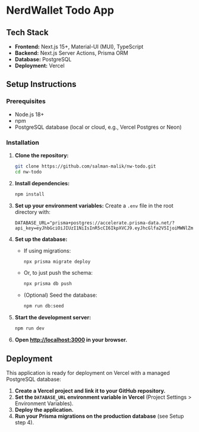 # NerdWallet Todo App

## Tech Stack

- **Frontend:** Next.js 15+, Material-UI (MUI), TypeScript
- **Backend:** Next.js Server Actions, Prisma ORM
- **Database:** PostgreSQL
- **Deployment:** Vercel

## Setup Instructions

### Prerequisites
- Node.js 18+
- npm
- PostgreSQL database (local or cloud, e.g., Vercel Postgres or Neon)

### Installation

1. **Clone the repository:**
   ```bash
   git clone https://github.com/salman-malik/nw-todo.git
   cd nw-todo
   ```

2. **Install dependencies:**
   ```bash
   npm install
   ```

3. **Set up your environment variables:**
   Create a `.env` file in the root directory with:
   ```
   DATABASE_URL="prisma+postgres://accelerate.prisma-data.net/?api_key=eyJhbGciOiJIUzI1NiIsInR5cCI6IkpXVCJ9.eyJhcGlfa2V5IjoiMWNlZmIxNzUtNTZhMC00ZDM1LTk4MmYtNzc1NDdiYzgwOTVhIiwidGVuYW50X2lkIjoiYmNiNDlhNjg3YzgzM2VjNzI0N2FkYjBjZmY3N2JmNDgzZjAyMWY1ZjNkMzk0OTgyZmZkZDg3NGE1NGM2ZjQ1MiIsImludGVybmFsX3NlY3JldCI6IjIwMDNmMDczLTliY2ItNDIwNC1iZmNhLTBiNTU4MTg5MzFlNiJ9.odcDQIFTAJg0uT50CVdtX5mG2SAl8xXPv5fRZ1vqPpc"
   ```

4. **Set up the database:**
   - If using migrations:
     ```bash
     npx prisma migrate deploy
     ```
   - Or, to just push the schema:
     ```bash
     npx prisma db push
     ```
   - (Optional) Seed the database:
     ```bash
     npm run db:seed
     ```

5. **Start the development server:**
   ```bash
   npm run dev
   ```

6. **Open [http://localhost:3000](http://localhost:3000) in your browser.**

## Deployment

This application is ready for deployment on Vercel with a managed PostgreSQL database:

1. **Create a Vercel project and link it to your GitHub repository.**
2. **Set the `DATABASE_URL` environment variable in Vercel** (Project Settings > Environment Variables).
3. **Deploy the application.**
4. **Run your Prisma migrations on the production database** (see Setup step 4).

